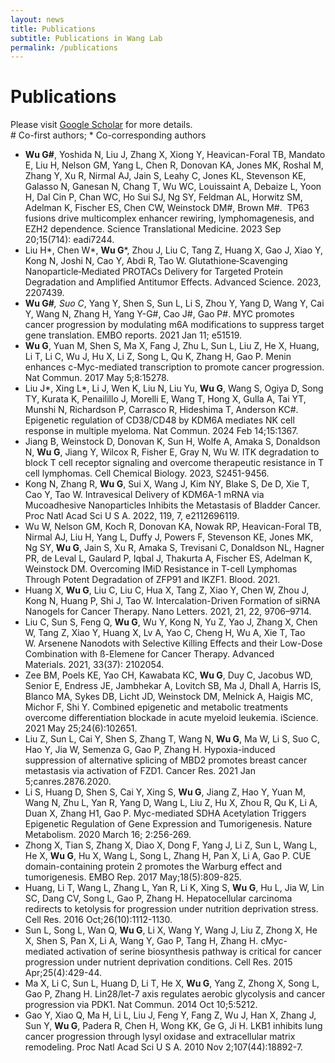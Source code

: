 ```yaml
---
layout: news
title: Publications
subtitle: Publications in Wang Lab
permalink: /publications
---
```


# Publications

Please visit [Google Scholar](https://scholar.google.com/citations?user=G4dASwUAAAAJ&hl=en) for more details.<br>
\# Co-first authors; \* Co-corresponding authors

- **Wu G#**, Yoshida N, Liu J, Zhang X, Xiong Y, Heavican-Foral TB, Mandato E, Liu H, Nelson GM, Yang L, Chen R, Donovan KA, Jones MK, Roshal M, Zhang Y, Xu R, Nirmal AJ, Jain S, Leahy C, Jones KL, Stevenson KE, Galasso N, Ganesan N, Chang T, Wu WC, Louissaint A, Debaize L, Yoon H, Dal Cin P, Chan WC, Ho Sui SJ, Ng SY, Feldman AL, Horwitz SM, Adelman K, Fischer ES, Chen CW, Weinstock DM#, Brown M#.  TP63 fusions drive multicomplex enhancer rewiring, lymphomagenesis, and EZH2 dependence. Science Translational Medicine. 2023 Sep 20;15(714): eadi7244.<br>
- Liu H*, Chen W*, **Wu G***, Zhou J, Liu C, Tang Z, Huang X, Gao J, Xiao Y, Kong N, Joshi N, Cao Y, Abdi R, Tao W. Glutathione‐Scavenging Nanoparticle‐Mediated PROTACs Delivery for Targeted Protein Degradation and Amplified Antitumor Effects. Advanced Science. 2023, 2207439.<br>
- **Wu G#***, Suo C*, Yang Y, Shen S, Sun L, Li S, Zhou Y, Yang D, Wang Y, Cai Y, Wang N, Zhang H, Yang Y-G#, Cao J#, Gao P#. MYC promotes cancer progression by modulating m6A modifications to suppress target gene translation. EMBO reports. 2021 Jan 11; e51519.<br> 
- **Wu G**, Yuan M, Shen S, Ma X, Fang J, Zhu L, Sun L, Liu Z, He X, Huang, Li T, Li C, Wu J, Hu X, Li Z, Song L, Qu K, Zhang H, Gao P. Menin enhances c-Myc-mediated transcription to promote cancer progression. Nat Commun. 2017 May 5;8:15278.<br>
- Liu J*, Xing L*, Li J, Wen K, Liu N, Liu Yu, **Wu G**, Wang S, Ogiya D, Song TY, Kurata K, Penailillo J, Morelli E, Wang T, Hong X, Gulla A, Tai YT, Munshi N, Richardson P, Carrasco R, Hideshima T, Anderson KC#. Epigenetic regulation of CD38/CD48 by KDM6A mediates NK cell response in multiple myeloma. Nat Commun. 2024 Feb 14;15:1367.<br>
- Jiang B, Weinstock D, Donovan K, Sun H, Wolfe A, Amaka S, Donaldson N, **Wu G**, Jiang Y, Wilcox R, Fisher E, Gray N, Wu W. ITK degradation to block T cell receptor signaling and overcome therapeutic resistance in T cell lymphomas. Cell Chemical Biology. 2023, S2451-9456.<br>
- Kong N, Zhang R, **Wu G**, Sui X, Wang J, Kim NY, Blake S, De D, Xie T, Cao Y, Tao W. Intravesical Delivery of KDM6A-1 mRNA via Mucoadhesive Nanoparticles Inhibits the Metastasis of Bladder Cancer. Proc Natl Acad Sci U S A. 2022, 119, 7, e2112696119. <br>
- Wu W, Nelson GM, Koch R, Donovan KA, Nowak RP, Heavican-Foral TB, Nirmal AJ, Liu H, Yang L, Duffy J, Powers F, Stevenson KE, Jones MK, Ng SY, **Wu G**, Jain S, Xu R, Amaka S, Trevisani C, Donaldson NL, Hagner PR, de Leval L, Gaulard P, Iqbal J, Thakurta A, Fischer ES, Adelman K, Weinstock DM. Overcoming IMiD Resistance in T-cell Lymphomas Through Potent Degradation of ZFP91 and IKZF1. Blood. 2021.<br>
- Huang X, **Wu G**, Liu C, Liu C, Hua X, Tang Z, Xiao Y, Chen W, Zhou J, Kong N, Huang P, Shi J, Tao W. Intercalation-Driven Formation of siRNA Nanogels for Cancer Therapy. Nano Letters. 2021, 21, 22, 9706–9714.<br>
- Liu C, Sun S, Feng Q, **Wu G**, Wu Y, Kong N, Yu Z, Yao J, Zhang X, Chen W, Tang Z, Xiao Y, Huang X, Lv A, Yao C, Cheng H, Wu A, Xie T, Tao W. Arsenene Nanodots with Selective Killing Effects and their Low-Dose Combination with ß-Elemene for Cancer Therapy. Advanced Materials. 2021, 33(37): 2102054.<br>
- Zee BM, Poels KE, Yao CH, Kawabata KC, **Wu G**, Duy C, Jacobus WD, Senior E, Endress JE, Jambhekar A, Lovitch SB, Ma J, Dhall A, Harris IS, Blanco MA, Sykes DB, Licht JD, Weinstock DM, Melnick A, Haigis MC, Michor F, Shi Y. Combined epigenetic and metabolic treatments overcome differentiation blockade in acute myeloid leukemia. iScience. 2021 May 25;24(6):102651.<br>
- Liu Z, Sun L, Cai Y, Shen S, Zhang T, Wang N, **Wu G**, Ma W, Li S, Suo C, Hao Y, Jia W, Semenza G, Gao P, Zhang H. Hypoxia-induced suppression of alternative splicing of MBD2 promotes breast cancer metastasis via activation of FZD1. Cancer Res. 2021 Jan 5;canres.2876.2020.<br> 
- Li S, Huang D, Shen S, Cai Y, Xing S, **Wu G**, Jiang Z, Hao Y, Yuan M, Wang N, Zhu L, Yan R, Yang D, Wang L, Liu Z, Hu X, Zhou R, Qu K, Li A, Duan X, Zhang H1, Gao P. Myc-mediated SDHA Acetylation Triggers Epigenetic Regulation of Gene Expression and Tumorigenesis. Nature Metabolism. 2020 March 16; 2:256-269.<br>
- Zhong X, Tian S, Zhang X, Diao X, Dong F, Yang J, Li Z, Sun L, Wang L, He X, **Wu G**, Hu X, Wang L, Song L, Zhang H, Pan X, Li A, Gao P. CUE domain-containing protein 2 promotes the Warburg effect and tumorigenesis. EMBO Rep. 2017 May;18(5):809-825. <br>
- Huang, Li T, Wang L, Zhang L, Yan R, Li K, Xing S, **Wu G**, Hu L, Jia W, Lin SC, Dang CV, Song L, Gao P, Zhang H. Hepatocellular carcinoma redirects to ketolysis for progression under nutrition deprivation stress. Cell Res. 2016 Oct;26(10):1112-1130.<br>
- Sun L, Song L, Wan Q, **Wu G**, Li X, Wang Y, Wang J, Liu Z, Zhong X, He X, Shen S, Pan X, Li A, Wang Y, Gao P, Tang H, Zhang H. cMyc-mediated activation of serine biosynthesis pathway is critical for cancer progression under nutrient deprivation conditions. Cell Res. 2015 Apr;25(4):429-44.<br>
- Ma X, Li C, Sun L, Huang D, Li T, He X, **Wu G**, Yang Z, Zhong X, Song L, Gao P, Zhang H. Lin28/let-7 axis regulates aerobic glycolysis and cancer progression via PDK1. Nat Commun. 2014 Oct 10;5:5212.<br>
- Gao Y, Xiao Q, Ma H, Li L, Liu J, Feng Y, Fang Z, Wu J, Han X, Zhang J, Sun Y, **Wu G**, Padera R, Chen H, Wong KK, Ge G, Ji H. LKB1 inhibits lung cancer progression through lysyl oxidase and extracellular matrix remodeling. Proc Natl Acad Sci U S A. 2010 Nov 2;107(44):18892-7.<br>	



